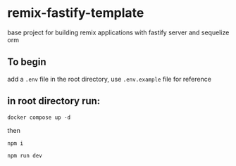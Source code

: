 # remix-fastify-template

base project for building remix applications with fastify server and sequelize orm

## To begin

add a `.env` file in the root directory, use `.env.example` file for reference

## in root directory run:

`docker compose up -d`

then

`npm i`

`npm run dev`
